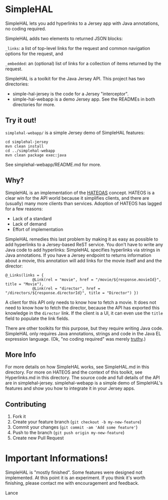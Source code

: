 SimpleHAL
==========

SimpleHAL lets you add hyperlinks to a Jersey app with Java annotations, no coding required.

SimpleHAL adds two elements to returned JSON blocks:

`_links`: a list of top-level links for the request and common navigation options for the request, and

`_embedded`: an (optional) list of links for a collection of items returned by the request. 

SimpleHAL is a toolkit for the Java Jersey API. This project has two directories: 
* simple-hal-jersey is the code for a Jersey "interceptor".
* simple-hal-webapp is a demo Jersey app.
See the READMEs in both directories for more.

## Try it out!
`simplehal-webapp/` is a simple Jersey demo of SimpleHAL features: 

```
cd simplehal-jersey
mvn clean install
cd ../simplehal-webapp
mvn clean package exec:java
```

See simplehal-webapp/README.md for more.

## Why?
SimpleHAL is an implementation of the [HATEOAS](http://en.wikipedia.org/wiki/HATEOAS) concept. 
HATEOS is a clear win for the API world because it simplifies clients, 
and there are (usually) many more clients than services.
Adoption of HATEOS has lagged for a few reasons:
* Lack of a standard
* Lack of demand
* Effort of implementation

SimpleHAL remedies this last problem by making it as easy as possible to add hyperlinks to a Jersey-based ReST service. 
You don't have to write any Java code to add hyperlinks: 
SimpleHAL specifies hyperlinks via strings in Java annotations.
If you have a Jersey endpoint to returns information about a movie, 
this annotation will add links for the movie itself and and the director:

```
@_Links(links = {
			@Link(rel = "movie", href = "/movie/${response.movieId}", title = "Movie"),
			@Link(rel = "director", href = "/directors/${response.directorId}", title = "Director") })
```

A client for this API only needs to know how to fetch a movie.
It does not need to know how to fetch the director, 
because the API has exported this knowledge in the `director` link.
If the client is a UI, it can even use the `title` field to populate the link fields.

There are other toolkits for this purpose, but they require writing Java code.
SimpleHAL only requires Java annotations, strings and code in the Java EL expression language.
(Ok, "no coding required" was merely [truthy](http://www.urbandictionary.com/define.php?term=Truthyness+).)

## More Info

For more details on how SimpleHAL works, see SimpleHAL.md in this directory.
For more on HATEOS and the context of this toolkit, see Hyperlinks.md in this directory. 
The source code and full details of the API are in simplehal-jersey.
simplehal-webapp is a simple demo of SimpleHAL's features and show you how to integrate it in your Jersey apps.

## Contributing

1. Fork it
2. Create your feature branch (`git checkout -b my-new-feature`)
3. Commit your changes (`git commit -am 'Add some feature'`)
4. Push to the branch (`git push origin my-new-feature`)
5. Create new Pull Request

# Important Informations!
SimpleHAL is "mostly finished". Some features were designed not implemented.
At this point it is an experiment. If you think it's worth finishing, 
please contact me with encouragement and feedback.


Lance